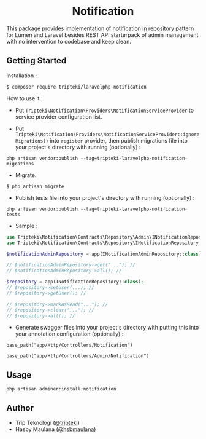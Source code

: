 <h1 align="center">Notification</h1>

This package provides implementation of notification in repository pattern for Lumen and Laravel besides REST API starterpack of admin management with no intervention to codebase and keep clean.

Getting Started
---

Installation :

```
$ composer require tripteki/laravelphp-notification
```

How to use it :

- Put `Tripteki\Notification\Providers\NotificationServiceProvider` to service provider configuration list.

- Put `Tripteki\Notification\Providers\NotificationServiceProvider::ignoreMigrations()` into `register` provider, then publish migrations file into your project's directory with running (optionally) :

```
php artisan vendor:publish --tag=tripteki-laravelphp-notification-migrations
```

- Migrate.

```
$ php artisan migrate
```

- Publish tests file into your project's directory with running (optionally) :

```
php artisan vendor:publish --tag=tripteki-laravelphp-notification-tests
```

- Sample :

```php
use Tripteki\Notification\Contracts\Repository\Admin\INotificationRepository as INotificationAdminRepository;
use Tripteki\Notification\Contracts\Repository\INotificationRepository;

$notificationAdminRepository = app(INotificationAdminRepository::class);

// $notificationAdminRepository->get("..."); //
// $notificationAdminRepository->all(); //

$repository = app(INotificationRepository::class);
// $repository->setUser(...); //
// $repository->getUser(); //

// $repository->markAsRead("..."); //
// $repository->clear("..."); //
// $repository->all(); //
```

- Generate swagger files into your project's directory with putting this into your annotation configuration (optionally) :

```
base_path("app/Http/Controllers/Notification")
```

```
base_path("app/Http/Controllers/Admin/Notification")
```

Usage
---

`php artisan adminer:install:notification`

Author
---

- Trip Teknologi ([@tripteki](https://linkedin.com/company/tripteki))
- Hasby Maulana ([@hsbmaulana](https://linkedin.com/in/hsbmaulana))
